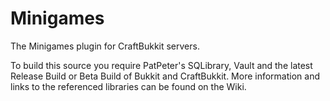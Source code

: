 Minigames
=========

The Minigames plugin for CraftBukkit servers.

To build this source you require PatPeter's SQLibrary, Vault and the latest Release Build or 
Beta Build of Bukkit and CraftBukkit. More information and links to the referenced libraries 
can be found on the Wiki.
